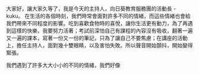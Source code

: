 大家好，讓大家久等了，我是今天的主持人，向日葵教育服務團的活動長 - kuku。
在生活的各個時刻，我們時常會面對許多不同的情緒，而這些情緒也會給我們帶來不同程度的影響。吃到喜歡食物時的喜悅，讓你生活更有動力，為了再遇到這樣的快樂，我要努力活著；考試前深怕自己有課程的內容沒有吸收，翻著一遍又一遍的課本，寫著一份又一份的筆記，只為了讓自己不要焦慮；在講座的活動上，擔任主持人，面對幾十雙眼睛，以及害怕失敗。所以聲音開始顫抖，開始變得緊張。

我們遇到了許多大大小小的不同的情緒，我們好像
